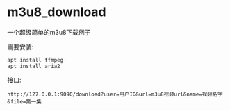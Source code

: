 # m3u8_download

一个超级简单的m3u8下载例子

需要安装:

```shell
apt install ffmpeg
apt install aria2
```

接口:

```
http://127.0.0.1:9090/download?user=用户ID&url=m3u8视频url&name=视频名字&file=第一集
```